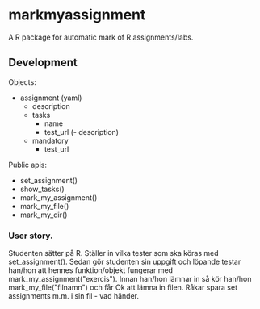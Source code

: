 markmyassignment
================

A R package for automatic mark of R assignments/labs.



## Development
Objects:
- assignment (yaml)
  - description
  - tasks
    - name
    - test_url
    (- description)
  - mandatory
    - test_url

Public apis:
- set_assignment()
- show_tasks()
- mark_my_assignment()
- mark_my_file()
- mark_my_dir()


### User story.
Studenten sätter på R. Ställer in vilka tester som ska köras med set_assignment().
Sedan gör studenten sin uppgift och löpande testar han/hon att hennes funktion/objekt 
fungerar med mark_my_assignment("exercis"). Innan han/hon lämnar in så kör han/hon 
mark_my_file("filnamn") och får Ok att lämna in filen.
Råkar spara set assignments m.m. i sin fil - vad händer.

